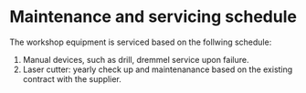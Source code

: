 # Maintenance and servicing schedule

The workshop equipment is serviced based on the follwing schedule:
1. Manual devices, such as drill, dremmel service upon failure.
2. Laser cutter: yearly check up and maintenanance based on the existing contract with the supplier.